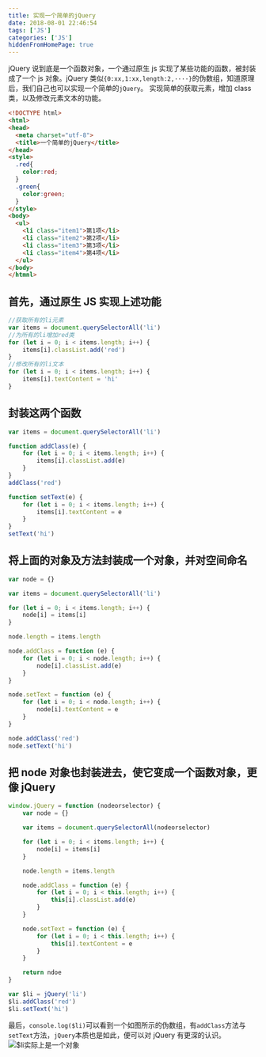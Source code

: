 ```yaml
---
title: 实现一个简单的jQuery
date: 2018-08-01 22:46:54
tags: ['JS']
categories: ['JS']
hiddenFromHomePage: true
---
```


jQuery 说到底是一个函数对象，一个通过原生 js 实现了某些功能的函数，被封装成了一个 js 对象。jQuery 类似`{0:xx,1:xx,length:2,····}`的伪数组，知道原理后，我们自己也可以实现一个简单的`jQuery`。
实现简单的获取元素，增加 class 类，以及修改元素文本的功能。

```html
<!DOCTYPE html>
<html>
<head>
  <meta charset="utf-8">
  <title>一个简单的jQuery</title>
</head>
<style>
  .red{
    color:red;
  }
  .green{
    color:green;
  }
</style>
<body>
  <ul>
    <li class="item1">第1项</li>
    <li class="item2">第2项</li>
    <li class="item3">第3项</li>
    <li class="item4">第4项</li>
  </ul>
</body>
</htmnl>
```

## 首先，通过原生 JS 实现上述功能

```js
//获取所有的li元素
var items = document.querySelectorAll('li')
//为所有的li增加red类
for (let i = 0; i < items.length; i++) {
	items[i].classList.add('red')
}
//修改所有的li文本
for (let i = 0; i < items.length; i++) {
	items[i].textContent = 'hi'
}
```

## 封装这两个函数

```js
var items = document.querySelectorAll('li')

function addClass(e) {
	for (let i = 0; i < items.length; i++) {
		items[i].classList.add(e)
	}
}
addClass('red')

function setText(e) {
	for (let i = 0; i < items.length; i++) {
		items[i].textContent = e
	}
}
setText('hi')
```

## 将上面的对象及方法封装成一个对象，并对空间命名

```js
var node = {}

var items = document.querySelectorAll('li')

for (let i = 0; i < items.length; i++) {
	node[i] = items[i]
}

node.length = items.length

node.addClass = function (e) {
	for (let i = 0; i < node.length; i++) {
		node[i].classList.add(e)
	}
}

node.setText = function (e) {
	for (let i = 0; i < node.length; i++) {
		node[i].textContent = e
	}
}

node.addClass('red')
node.setText('hi')
```

## 把 node 对象也封装进去，使它变成一个函数对象，更像 jQuery

```js
window.jQuery = function (nodeorselector) {
	var node = {}

	var items = document.querySelectorAll(nodeorselector)

	for (let i = 0; i < items.length; i++) {
		node[i] = items[i]
	}

	node.length = items.length

	node.addClass = function (e) {
		for (let i = 0; i < this.length; i++) {
			this[i].classList.add(e)
		}
	}

	node.setText = function (e) {
		for (let i = 0; i < this.length; i++) {
			this[i].textContent = e
		}
	}

	return ndoe
}

var $li = jQuery('li')
$li.addClass('red')
$li.setText('hi')
```

最后，`console.log($li)`可以看到一个如图所示的伪数组，有`addClass`方法与`setText`方法，`jQuery`本质也是如此，便可以对 jQuery 有更深的认识。
![$li实际上是一个对象](https://upload-images.jianshu.io/upload_images/12812641-571fa12f2b8e149f.png?imageMogr2/auto-orient/strip%7CimageView2/2/w/1240)
